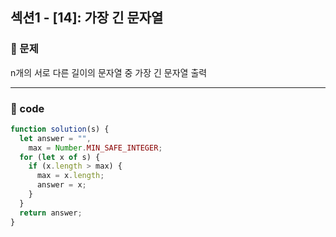## 섹션1 - [14]: 가장 긴 문자열

### 🌴 문제

n개의 서로 다른 길이의 문자열 중 가장 긴 문자열 출력

---

### 🤠 code

```js
function solution(s) {
  let answer = "",
    max = Number.MIN_SAFE_INTEGER;
  for (let x of s) {
    if (x.length > max) {
      max = x.length;
      answer = x;
    }
  }
  return answer;
}
```

